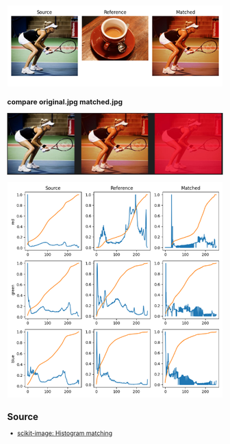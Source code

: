 ![](https://raw.githubusercontent.com/tonypithony/Histogrammatching/main/Figure_1.png)

### compare original.jpg matched.jpg  
![](https://raw.githubusercontent.com/tonypithony/Histogrammatching/main/diff_compare.JPG)


![](https://raw.githubusercontent.com/tonypithony/Histogrammatching/main/Figure_2.png)


## Source

* [scikit-image: Histogram matching](https://scikit-image.org/docs/stable/auto_examples/color_exposure/plot_histogram_matching.html#sphx-glr-auto-examples-color-exposure-plot-histogram-matching-py)
